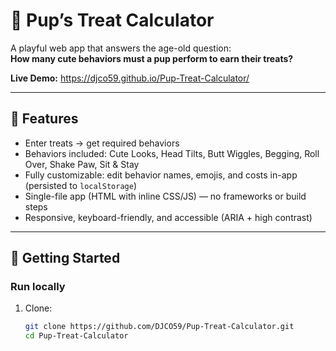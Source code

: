# 🐶 Pup’s Treat Calculator

A playful web app that answers the age-old question:  
**How many cute behaviors must a pup perform to earn their treats?**

**Live Demo:** https://djco59.github.io/Pup-Treat-Calculator/

---

## 🎯 Features
- Enter treats → get required behaviors
- Behaviors included: Cute Looks, Head Tilts, Butt Wiggles, Begging, Roll Over, Shake Paw, Sit & Stay
- Fully customizable: edit behavior names, emojis, and costs in-app (persisted to `localStorage`)
- Single-file app (HTML with inline CSS/JS) — no frameworks or build steps
- Responsive, keyboard-friendly, and accessible (ARIA + high contrast)

---

## 🚀 Getting Started

### Run locally
1. Clone:
   ```bash
   git clone https://github.com/DJCO59/Pup-Treat-Calculator.git
   cd Pup-Treat-Calculator
